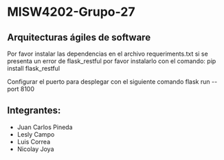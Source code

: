 # MISW4202-Grupo-27
## Arquitecturas ágiles de software
Por favor instalar las dependencias en el archivo requeriments.txt
si se presenta un error de flask_restful por favor instalarlo con el comando:
pip install flask_restful

Configurar el puerto para desplegar con el siguiente comando
flask run --port 8100

## Integrantes:
 - Juan Carlos Pineda
 - Lesly Campo
 - Luis Correa
 - Nicolay Joya
